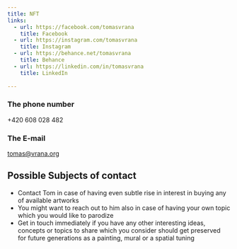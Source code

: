 ```yaml
---
title: NFT
links:
  - url: https://facebook.com/tomasvrana
    title: Facebook
  - url: https://instagram.com/tomasvrana
    title: Instagram
  - url: https://behance.net/tomasvrana
    title: Behance
  - url: https://linkedin.com/in/tomasvrana
    title: LinkedIn
    
---
```

### The phone number

+420 608 028 482

### The E-mail

tomas@vrana.org

## Possible Subjects of contact

- Contact Tom in case of having even subtle rise in interest in buying any of available artworks
- You might want to reach out to him also in case of having your own topic which you would like to parodize
- Get in touch immediately if you have any other interesting ideas, concepts or topics to share which you consider should get preserved for future generations as a painting, mural or a spatial tuning

